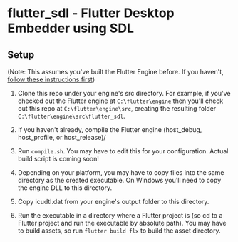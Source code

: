 # flutter_sdl - Flutter Desktop Embedder using SDL

## Setup

(Note: This assumes you've built the Flutter Engine before. If you haven't, [follow these instructions first](https://github.com/flutter/engine/blob/master/CONTRIBUTING.md))

1. Clone this repo under your engine's src directory. For example, if you've checked out the Flutter engine at `C:\flutter\engine` then you'll check out this repo at `C:\flutter\engine\src`, creating the resulting folder `C:\flutter\engine\src\flutter_sdl`.

2. If you haven't already, compile the Flutter engine (host_debug, host_profile, or host_release)/

3. Run `compile.sh`. You may have to edit this for your configuration. Actual build script is coming soon!

4. Depending on your platform, you may have to copy files into the same directory as the created executable. On Windows you'll need to copy the engine DLL to this directory.

5. Copy icudtl.dat from your engine's output folder to this directory.

6. Run the executable in a directory where a Flutter project is (so cd to a Flutter project and run the executable by absolute path). You may have to build assets, so run `flutter build flx` to build the asset directory.
